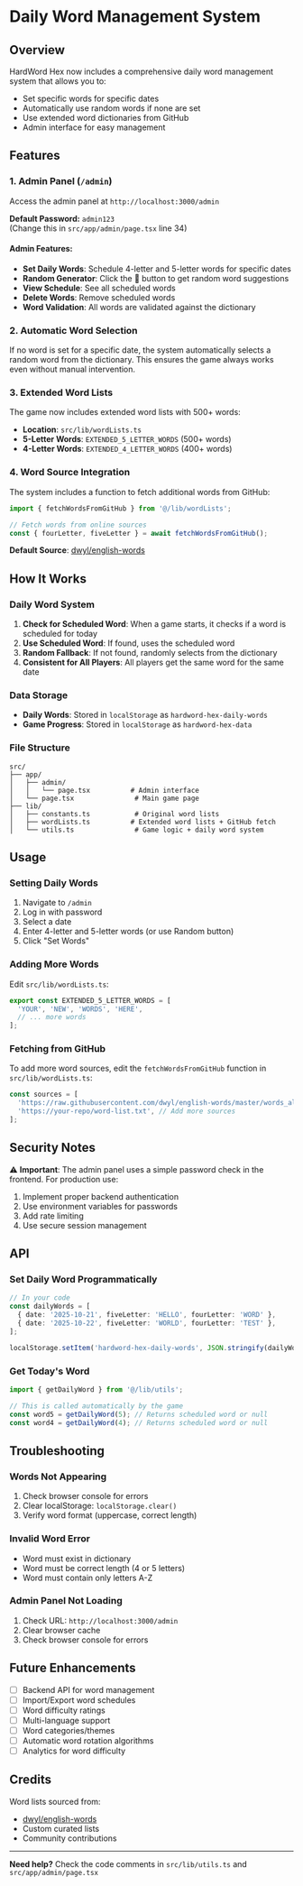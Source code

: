 # Daily Word Management System

## Overview
HardWord Hex now includes a comprehensive daily word management system that allows you to:
- Set specific words for specific dates
- Automatically use random words if none are set
- Use extended word dictionaries from GitHub
- Admin interface for easy management

## Features

### 1. **Admin Panel** (`/admin`)
Access the admin panel at `http://localhost:3000/admin`

**Default Password:** `admin123`  
(Change this in `src/app/admin/page.tsx` line 34)

#### Admin Features:
- **Set Daily Words**: Schedule 4-letter and 5-letter words for specific dates
- **Random Generator**: Click the 🎲 button to get random word suggestions
- **View Schedule**: See all scheduled words
- **Delete Words**: Remove scheduled words
- **Word Validation**: All words are validated against the dictionary

### 2. **Automatic Word Selection**
If no word is set for a specific date, the system automatically selects a random word from the dictionary. This ensures the game always works even without manual intervention.

### 3. **Extended Word Lists**
The game now includes extended word lists with 500+ words:
- **Location**: `src/lib/wordLists.ts`
- **5-Letter Words**: `EXTENDED_5_LETTER_WORDS` (500+ words)
- **4-Letter Words**: `EXTENDED_4_LETTER_WORDS` (400+ words)

### 4. **Word Source Integration**
The system includes a function to fetch additional words from GitHub:
```typescript
import { fetchWordsFromGitHub } from '@/lib/wordLists';

// Fetch words from online sources
const { fourLetter, fiveLetter } = await fetchWordsFromGitHub();
```

**Default Source**: [dwyl/english-words](https://github.com/dwyl/english-words)

## How It Works

### Daily Word System
1. **Check for Scheduled Word**: When a game starts, it checks if a word is scheduled for today
2. **Use Scheduled Word**: If found, uses the scheduled word
3. **Random Fallback**: If not found, randomly selects from the dictionary
4. **Consistent for All Players**: All players get the same word for the same date

### Data Storage
- **Daily Words**: Stored in `localStorage` as `hardword-hex-daily-words`
- **Game Progress**: Stored in `localStorage` as `hardword-hex-data`

### File Structure
```
src/
├── app/
│   ├── admin/
│   │   └── page.tsx          # Admin interface
│   └── page.tsx               # Main game page
├── lib/
│   ├── constants.ts           # Original word lists
│   ├── wordLists.ts          # Extended word lists + GitHub fetch
│   └── utils.ts               # Game logic + daily word system
```

## Usage

### Setting Daily Words

1. Navigate to `/admin`
2. Log in with password
3. Select a date
4. Enter 4-letter and 5-letter words (or use Random button)
5. Click "Set Words"

### Adding More Words

Edit `src/lib/wordLists.ts`:
```typescript
export const EXTENDED_5_LETTER_WORDS = [
  'YOUR', 'NEW', 'WORDS', 'HERE',
  // ... more words
];
```

### Fetching from GitHub

To add more word sources, edit the `fetchWordsFromGitHub` function in `src/lib/wordLists.ts`:

```typescript
const sources = [
  'https://raw.githubusercontent.com/dwyl/english-words/master/words_alpha.txt',
  'https://your-repo/word-list.txt', // Add more sources
];
```

## Security Notes

⚠️ **Important**: The admin panel uses a simple password check in the frontend. For production use:
1. Implement proper backend authentication
2. Use environment variables for passwords
3. Add rate limiting
4. Use secure session management

## API

### Set Daily Word Programmatically

```typescript
// In your code
const dailyWords = [
  { date: '2025-10-21', fiveLetter: 'HELLO', fourLetter: 'WORD' },
  { date: '2025-10-22', fiveLetter: 'WORLD', fourLetter: 'TEST' },
];

localStorage.setItem('hardword-hex-daily-words', JSON.stringify(dailyWords));
```

### Get Today's Word

```typescript
import { getDailyWord } from '@/lib/utils';

// This is called automatically by the game
const word5 = getDailyWord(5); // Returns scheduled word or null
const word4 = getDailyWord(4); // Returns scheduled word or null
```

## Troubleshooting

### Words Not Appearing
1. Check browser console for errors
2. Clear localStorage: `localStorage.clear()`
3. Verify word format (uppercase, correct length)

### Invalid Word Error
- Word must exist in dictionary
- Word must be correct length (4 or 5 letters)
- Word must contain only letters A-Z

### Admin Panel Not Loading
1. Check URL: `http://localhost:3000/admin`
2. Clear browser cache
3. Check browser console for errors

## Future Enhancements

- [ ] Backend API for word management
- [ ] Import/Export word schedules
- [ ] Word difficulty ratings
- [ ] Multi-language support
- [ ] Word categories/themes
- [ ] Automatic word rotation algorithms
- [ ] Analytics for word difficulty

## Credits

Word lists sourced from:
- [dwyl/english-words](https://github.com/dwyl/english-words)
- Custom curated lists
- Community contributions

---

**Need help?** Check the code comments in `src/lib/utils.ts` and `src/app/admin/page.tsx`
